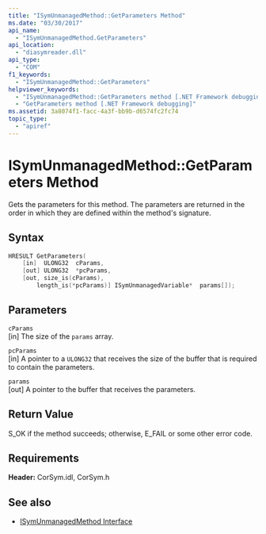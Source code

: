 ```yaml
---
title: "ISymUnmanagedMethod::GetParameters Method"
ms.date: "03/30/2017"
api_name: 
  - "ISymUnmanagedMethod.GetParameters"
api_location: 
  - "diasymreader.dll"
api_type: 
  - "COM"
f1_keywords: 
  - "ISymUnmanagedMethod::GetParameters"
helpviewer_keywords: 
  - "ISymUnmanagedMethod::GetParameters method [.NET Framework debugging]"
  - "GetParameters method [.NET Framework debugging]"
ms.assetid: 3a8074f1-facc-4a3f-bb9b-d6574fc2fc74
topic_type: 
  - "apiref"
---
```

# ISymUnmanagedMethod::GetParameters Method
Gets the parameters for this method. The parameters are returned in the order in which they are defined within the method's signature.  
  
## Syntax  
  
```cpp  
HRESULT GetParameters(  
    [in]  ULONG32  cParams,  
    [out] ULONG32  *pcParams,  
    [out, size_is(cParams),  
        length_is(*pcParams)] ISymUnmanagedVariable*  params[]);  
```  
  
## Parameters  
 `cParams`  
 [in] The size of the `params` array.  
  
 `pcParams`  
 [in] A pointer to a `ULONG32` that receives the size of the buffer that is required to contain the parameters.  
  
 `params`  
 [out] A pointer to the buffer that receives the parameters.  
  
## Return Value  
 S_OK if the method succeeds; otherwise, E_FAIL or some other error code.  
  
## Requirements  
 **Header:** CorSym.idl, CorSym.h  
  
## See also

- [ISymUnmanagedMethod Interface](isymunmanagedmethod-interface.md)

